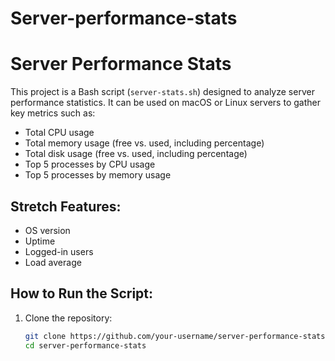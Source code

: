 # Server-performance-stats

# Server Performance Stats

This project is a Bash script (`server-stats.sh`) designed to analyze server performance statistics. It can be used on macOS or Linux servers to gather key metrics such as:

- Total CPU usage
- Total memory usage (free vs. used, including percentage)
- Total disk usage (free vs. used, including percentage)
- Top 5 processes by CPU usage
- Top 5 processes by memory usage

## Stretch Features:
- OS version
- Uptime
- Logged-in users
- Load average

## How to Run the Script:
1. Clone the repository:
   ```bash
   git clone https://github.com/your-username/server-performance-stats.git
   cd server-performance-stats
